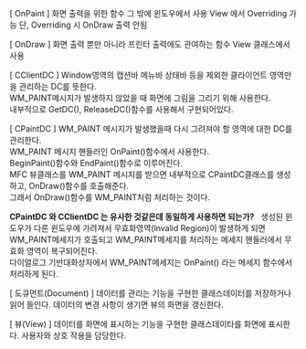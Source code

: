 [ OnPaint ]
화면 출력을 위한 함수
그 밖에 윈도우에서 사용
View 에서 Overriding 가능 단, Overriding 시 OnDraw 출력 안됨

[ OnDraw ]
화면 출력 뿐만 아니라 프린터 출력에도 관여하는 함수
View 클래스에서 사용

[ CClientDC ]
Window영역의 캡션바 메뉴바 상태바 등을 제외한 클라이언트 영역만을 관리하는 DC를 뜻한다.<br>
WM_PAINT메시지가 발생하지 않았을 때 화면에 그림을 그리기 위해 사용한다.<br>
내부적으로 GetDC(), ReleaseDC()함수를 사용해서 구현되어있다.<br>

[ CPaintDC ]
WM_PAINT 메시지가 발생했을때 다시 그려져야 할 영역에 대한 DC를 관리한다.<br>
WM_PAINT 메시지 핸들러인 OnPaint()함수에서 사용한다.<br>
BeginPaint()함수와 EndPaint()함수로 이루어진다.<br>
MFC 뷰클래스를 WM_PAINT 메시지를 받으면 내부적으로 CPaintDC클래스를 생성하고, OnDraw()함수를 호출해준다.<br>
그래서 OnDraw()함수를 WM_PAINT처럼 처리하는 것이다.<br>

**CPaintDC 와 CClientDC 는 유사한 것같은데 동일하게 사용하면 되는가?**
 
생성된 윈도우가 다른 윈도우에 가려져서 무효화영역(Invalid Region)이 발생하게 되면 WM_PAINT메세지가 호출되고 WM_PAINT메세지를 처리하는 메세지 핸들러에서 무효화 영역이 복구되어진다.<br>
다이얼로그 기반대화상자에서 WM_PAINT메세지는 OnPaint() 라는 메세지 함수에서 처리하게 된다.<br>

[ 도큐먼트(Document) ] 
데이터를 관리는 기능을 구현한 클래스데이터를 저장하거나 읽어 들인다.
데이터의 변경 사항이 생기면 뷰의 화면을 갱신한다.

[ 뷰(View) ] 
데이터를 화면에 표시하는 기능을 구현한 클래스데이타를 화면에 표시한다.
사용자와 상호 작용을 담당한다.

